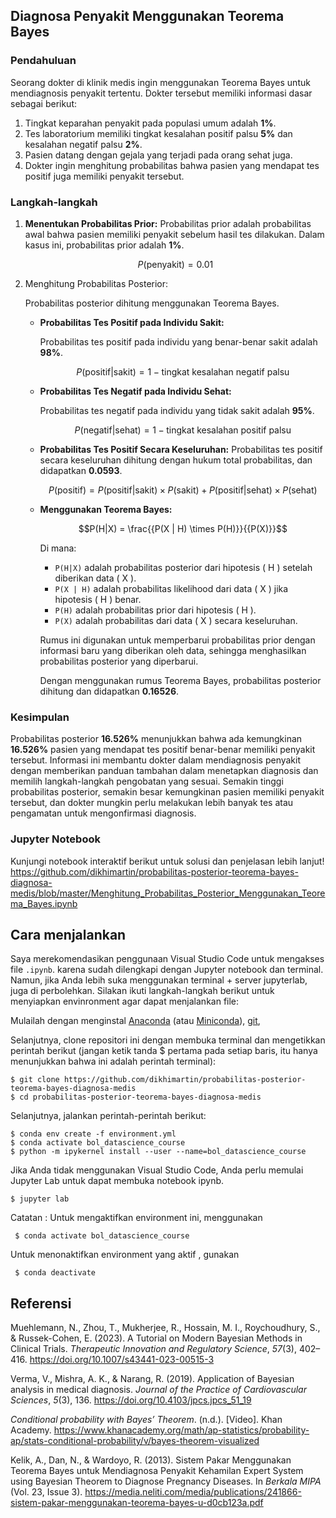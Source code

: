 ## Diagnosa Penyakit Menggunakan Teorema Bayes

### Pendahuluan

Seorang dokter di klinik medis ingin menggunakan Teorema Bayes untuk mendiagnosis penyakit tertentu. Dokter tersebut memiliki informasi dasar sebagai berikut:

1. Tingkat keparahan penyakit pada populasi umum adalah **1%**.
2. Tes laboratorium memiliki tingkat kesalahan positif palsu **5%** dan kesalahan negatif palsu **2%**.
3. Pasien datang dengan gejala yang terjadi pada orang sehat juga.
4. Dokter ingin menghitung probabilitas bahwa pasien yang mendapat tes positif juga memiliki penyakit tersebut.

### Langkah-langkah

1. **Menentukan Probabilitas Prior:** Probabilitas prior adalah probabilitas awal bahwa pasien memiliki penyakit sebelum hasil tes dilakukan. Dalam kasus ini, probabilitas prior adalah **1%**.

   $$P(\text{penyakit}) = 0.01$$

   

2. Menghitung Probabilitas Posterior:

   Probabilitas posterior dihitung menggunakan Teorema Bayes.

   - **Probabilitas Tes Positif pada Individu Sakit:** 

     Probabilitas tes positif pada individu yang benar-benar sakit adalah **98%**.

     $$P(\text{positif}|\text{sakit}) = 1 - \text{tingkat kesalahan negatif palsu}$$

     

   - **Probabilitas Tes Negatif pada Individu Sehat:** 

     Probabilitas tes negatif pada individu yang tidak sakit adalah **95%**.

     $$P(\text{negatif}|\text{sehat}) = 1 - \text{tingkat kesalahan positif palsu}$$

     

   - **Probabilitas Tes Positif Secara Keseluruhan:** Probabilitas tes positif secara keseluruhan dihitung dengan hukum total probabilitas, dan didapatkan **0.0593**.

     $$P(\text{positif}) = P(\text{positif}|\text{sakit}) \times P(\text{sakit}) + P(\text{positif}|\text{sehat}) \times P(\text{sehat})$$

     

   - **Menggunakan Teorema Bayes:** 
   
     $$P(H|X) = \frac{{P(X | H) \times P(H)}}{{P(X)}}$$
   
     Di mana:
     
     - `P(H|X)` adalah probabilitas posterior dari hipotesis \( H \) setelah diberikan data \( X \).
     - `P(X | H)` adalah probabilitas likelihood dari data \( X \) jika hipotesis \( H \) benar.
     - `P(H)` adalah probabilitas prior dari hipotesis \( H \).
     - `P(X)` adalah probabilitas dari data \( X \) secara keseluruhan.
     
     Rumus ini digunakan untuk memperbarui probabilitas prior dengan informasi baru yang diberikan oleh data, sehingga menghasilkan probabilitas posterior yang diperbarui.
     
     Dengan menggunakan rumus Teorema Bayes, probabilitas posterior dihitung dan didapatkan **0.16526**.

### Kesimpulan

Probabilitas posterior **16.526%** menunjukkan bahwa ada kemungkinan **16.526%** pasien yang mendapat tes positif benar-benar memiliki penyakit tersebut. Informasi ini membantu dokter dalam mendiagnosis penyakit dengan memberikan panduan tambahan dalam menetapkan diagnosis dan memilih langkah-langkah pengobatan yang sesuai. Semakin tinggi probabilitas posterior, semakin besar kemungkinan pasien memiliki penyakit tersebut, dan dokter mungkin perlu melakukan lebih banyak tes atau pengamatan untuk mengonfirmasi diagnosis.

### Jupyter Notebook 

Kunjungi notebook interaktif berikut untuk solusi dan penjelasan lebih lanjut!
https://github.com/dikhimartin/probabilitas-posterior-teorema-bayes-diagnosa-medis/blob/master/Menghitung_Probabilitas_Posterior_Menggunakan_Teorema_Bayes.ipynb

Cara menjalankan 
---------------
Saya merekomendasikan penggunaan Visual Studio Code untuk mengakses file `.ipynb`. karena sudah dilengkapi dengan Jupyter notebook dan terminal. Namun, jika Anda lebih suka menggunakan terminal + server jupyterlab, juga di perbolehkan. Silakan ikuti langkah-langkah berikut untuk menyiapkan envinronment agar dapat menjalankan file:

Mulailah dengan menginstal [Anaconda](https://www.anaconda.com/products/distribution) (atau [Miniconda](https://docs.conda.io/en/latest/miniconda.html)), [git](https://git-scm.com/downloads), 

Selanjutnya, clone repositori ini dengan membuka terminal dan mengetikkan perintah berikut (jangan ketik tanda $ pertama pada setiap baris, itu hanya menunjukkan bahwa ini adalah perintah terminal):

    $ git clone https://github.com/dikhimartin/probabilitas-posterior-teorema-bayes-diagnosa-medis
    $ cd probabilitas-posterior-teorema-bayes-diagnosa-medis

Selanjutnya, jalankan perintah-perintah berikut:

    $ conda env create -f environment.yml
    $ conda activate bol_datascience_course
    $ python -m ipykernel install --user --name=bol_datascience_course

Jika Anda tidak menggunakan Visual Studio Code, Anda perlu memulai Jupyter Lab untuk dapat membuka notebook ipynb.

    $ jupyter lab

Catatan :
 Untuk mengaktifkan environment ini, menggunakan

     $ conda activate bol_datascience_course

 Untuk menonaktifkan environment yang aktif , gunakan

     $ conda deactivate    



Referensi
--------

Muehlemann, N., Zhou, T., Mukherjee, R., Hossain, M. I., Roychoudhury, S., & Russek-Cohen, E. (2023). A Tutorial on Modern Bayesian Methods in Clinical Trials. *Therapeutic Innovation and Regulatory Science*, *57*(3), 402–416. https://doi.org/10.1007/s43441-023-00515-3

Verma, V., Mishra, A. K., & Narang, R. (2019). Application of Bayesian analysis in medical diagnosis. *Journal of the Practice of Cardiovascular Sciences*, *5*(3), 136. https://doi.org/10.4103/jpcs.jpcs_51_19

*Conditional probability with Bayes’ Theorem*. (n.d.). [Video]. Khan Academy. https://www.khanacademy.org/math/ap-statistics/probability-ap/stats-conditional-probability/v/bayes-theorem-visualized

Kelik, A., Dan, N., & Wardoyo, R. (2013). Sistem Pakar Menggunakan Teorema Bayes untuk Mendiagnosa Penyakit Kehamilan Expert System using Bayesian Theorem to Diagnose Pregnancy Diseases. In *Berkala MIPA* (Vol. 23, Issue 3). https://media.neliti.com/media/publications/241866-sistem-pakar-menggunakan-teorema-bayes-u-d0cb123a.pdf